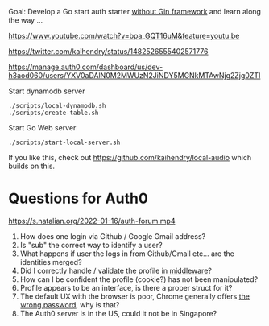 Goal: Develop a Go start auth starter [without Gin
framework](https://github.com/auth0-samples/auth0-golang-web-app/tree/master/01-Login)
and learn along the way ...

https://www.youtube.com/watch?v=bpa_GQT16uM&feature=youtu.be

https://twitter.com/kaihendry/status/1482526555402571776

https://manage.auth0.com/dashboard/us/dev-h3aod060/users/YXV0aDAlN0M2MWUzN2JiNDY5MGNkMTAwNjg2Zjg0ZTI

Start dynamodb server

    ./scripts/local-dynamodb.sh
    ./scripts/create-table.sh

Start Go Web server

    ./scripts/start-local-server.sh

If you like this, check out https://github.com/kaihendry/local-audio which builds on this.

# Questions for Auth0

https://s.natalian.org/2022-01-16/auth-forum.mp4

1. How does one login via Github / Google Gmail address?
2. Is "sub" the correct way to identify a user?
3. What happens if user the logs in from Github/Gmail etc... are the identities merged?
4. Did I correctly handle / validate the profile in [middleware](middleware.go)?
5. How can I be confident the profile (cookie?) has not been manipulated?
6. Profile appears to be an interface, is there a proper struct for it?
7. The default UX with the browser is poor, Chrome generally offers [the wrong password](https://s.natalian.org/2022-01-16/wrong-password.png), why is that?
8. The Auth0 server is in the US, could it not be in Singapore?
